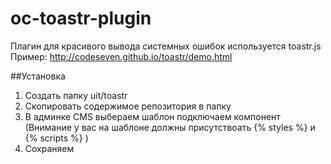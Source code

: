 # oc-toastr-plugin
Плагин для красивого вывода системных ошибок используется toastr.js
Пример: http://codeseven.github.io/toastr/demo.html

##Установка
1. Создать папку uit/toastr
2. Скопировать содержимое репозитория в папку
3. В админке CMS выбераем шаблон подключаем компонент (Внимание у вас на шаблоне должны присутствоать {% styles %} и {% scripts %} )
4. Сохраняем
